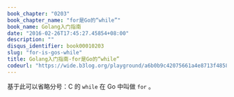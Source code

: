 ```yaml
---
book_chapter: "0203"
book_chapter_name: "for是Go的“while”"
book_name: Golang入门指南
date: "2016-02-26T17:45:27.45854+08:00"
description: ""
disqus_identifier: book00010203
slug: "for-is-gos-while"
title: Golang入门指南-for是Go的“while”
codeurl: "https://wide.b3log.org/playground/a6b0b9c42075661a4e8713f48585daa2.go"
---
```


基于此可以省略分号：C 的 `while` 在 Go 中叫做 `for` 。

<!-- ```go
package main

import "fmt"

func main() {
	sum := 1
	for sum < 1000 {
		sum += sum
	}
	fmt.Println(sum)
}

``` -->

